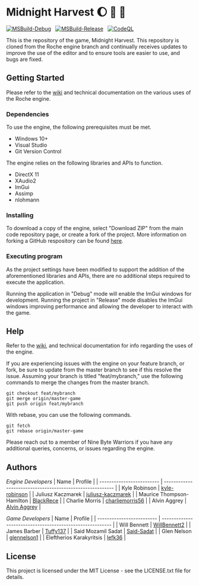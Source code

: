 # Midnight Harvest :moon: :tomato: :corn:

[![MSBuild-Debug](https://github.com/Nine-Byte-Warriors/midnight-harvest/actions/workflows/msbuild-debug.yml/badge.svg)](https://github.com/Nine-Byte-Warriors/midnight-harvest/actions/workflows/msbuild-debug.yml)
&nbsp;
[![MSBuild-Release](https://github.com/Nine-Byte-Warriors/midnight-harvest/actions/workflows/msbuild-release.yml/badge.svg)](https://github.com/Nine-Byte-Warriors/midnight-harvest/actions/workflows/msbuild-release.yml)
&nbsp;
[![CodeQL](https://github.com/Nine-Byte-Warriors/midnight-harvest/actions/workflows/codeql.yml/badge.svg)](https://github.com/Nine-Byte-Warriors/midnight-harvest/actions/workflows/codeql.yml)

This is the repository of the game, Midnight Harvest. This repository is cloned from the Roche engine branch and continually receives updates to improve the use of the editor and to ensure tools are easier to use, and bugs are fixed.

## Getting Started

Please refer to the [wiki](https://github.com/Nine-Byte-Warriors/roche-engine/wiki) and technical documentation on the various uses of the Roche engine.

### Dependencies

To use the engine, the following prerequisites must be met.
* Windows 10+
* Visual Studio
* Git Version Control

The engine relies on the following libraries and APIs to function.
* DirectX 11
* XAudio2
* ImGui
* Assimp
* nlohmann

### Installing

To download a copy of the engine, select "Download ZIP" from the main code repository page, or create a fork of the project. More information on forking a GitHub respository can be found [here](https://www.youtube.com/watch?v=XTolZqmZq6s).

### Executing program

As the project settings have been modified to support the addition of the aforementioned libraries and APIs, there are no additional steps required to execute the application.

Running the application in "Debug" mode will enable the ImGui windows for development. Running the project in "Release" mode disables the ImGui windows improving performance and allowing the developer to interact with the game.

## Help

Refer to the [wiki](https://github.com/Nine-Byte-Warriors/roche-engine/wiki), and technical documentation for info regarding the uses of the engine.

If you are experiencing issues with the engine on your feature branch, or fork, be sure to update from the master branch to see if this resolve the issue. Assuming your branch is titled "feat/mybranch," use the following commands to merge the changes from the master branch.

```
git checkout feat/mybranch
git merge origin/master-game
git push origin feat/mybranch
```

With rebase, you can use the following commands.

```
git fetch
git rebase origin/master-game
```

Please reach out to a member of Nine Byte Warriors if you have any additional queries, concerns, or issues regarding the engine.

## Authors

_Engine Developers_
| Name                      | Profile                                                   |
| ------------------------- | --------------------------------------------------------- |
| Kyle Robinson             | [kyle-robinson](https://github.com/kyle-robinson)         |
| Juliusz Kaczmarek         | [juliusz-kaczmarek](https://github.com/juliusz-kaczmarek) |
| Maurice Thompson-Hamilton | [BlackRece](https://github.com/BlackRece)                 |
| Charlie Morris            | [charliemorris56](https://github.com/charliemorris56)     |
| Alvin Aggrey              | [Alvin Aggrey](https://github.com/AlvinAggrey)            |

_Game Developers_
| Name                      | Profile                                                   |
| ------------------------- | --------------------------------------------------------- |
| Will Bennett              | [WillBennett2](https://github.com/WillBennett2)           |
| James Barber              | [Tuffy137](https://github.com/Tuffy137)                   |
| Said Mozamil Sadat        | [Said-Sadat](https://github.com/Said-Sadat)               |
| Glen Nelson               | [glennelson1](https://github.com/glennelson1)             |
| Eleftherios Karakyritsis  | [lefk36](https://github.com/lefk36)                       |

## License

This project is licensed under the MIT License - see the LICENSE.txt file for details.
